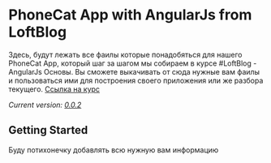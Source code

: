 PhoneCat App with AngularJs from LoftBlog
=====

Здесь, будут лежать все фаилы которые понадобяться для нашего PhoneCat App, который шаг за шагом мы собираем в курсе #LoftBlog - AngularJs Основы.
Вы сможете выкачивать от сюда нужные вам фаилы и пользоваться ими для построения своего приложения или же разбора текущего.
[Ссылка на курс](http://www.youtube.com/playlist?list=PLY4rE9dstrJxWEX3fCPjFpmcnoU_3GRWW)

*Current version: [0.0.2]()*


Getting Started
---------------
Буду потихонечку добавлять всю нужную вам информацию

